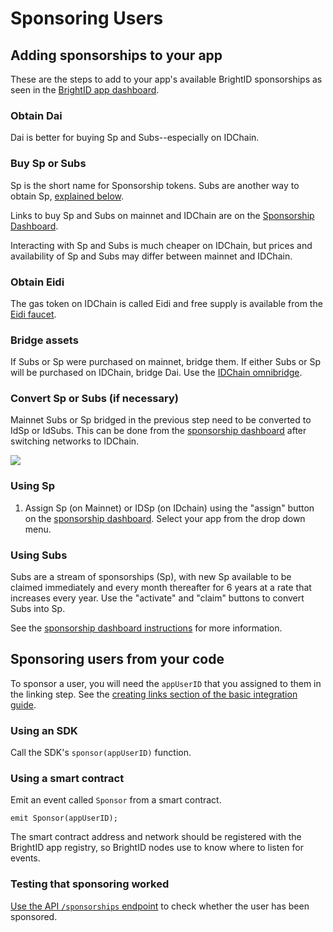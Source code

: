 # Sponsoring Users

## Adding sponsorships to your app

These are the steps to add to your app's available BrightID sponsorships as seen in the [BrightID app dashboard](https://apps.brightid.org/).

### Obtain Dai
Dai is better for buying Sp and Subs--especially on IDChain.

### Buy Sp or Subs
Sp is the short name for Sponsorship tokens. Subs are another way to obtain Sp, [explained below](#using-subs).

Links to buy Sp and Subs on mainnet and IDChain are on the [Sponsorship Dashboard](https://sp.brightid.org/).

Interacting with Sp and Subs is much cheaper on IDChain, but prices and availability of Sp and Subs may differ between mainnet and IDChain.

### Obtain Eidi
The gas token on IDChain is called Eidi and free supply is available from the [Eidi faucet](https://idchain.one/begin).

### Bridge assets
If Subs or Sp were purchased on mainnet, bridge them. If either Subs or Sp will be purchased on IDChain, bridge Dai. Use the [IDChain omnibridge](https://omni.idchain.one).

### Convert Sp or Subs (if necessary)
Mainnet Subs or Sp bridged in the previous step need to be converted to IdSp or IdSubs. This can be done from the [sponsorship dashboard](https://sp.brightid.org) after switching networks to IDChain.

![](https://i.imgur.com/xr1G4h6.png)

### Using Sp
1. Assign Sp (on Mainnet) or IDSp (on IDchain) using the "assign" button on the [sponsorship dashboard](https://sp.brightid.org). Select your app from the drop down menu.

### Using Subs
Subs are a stream of sponsorships (Sp), with new Sp available to be claimed immediately and every month thereafter for 6 years at a rate that increases every year. Use the "activate" and "claim" buttons to convert Subs into Sp.

See the [sponsorship dashboard instructions](https://www.brightid.org/sponsorships) for more information.

## Sponsoring users from your code

To sponsor a user, you will need the `appUserID` that you assigned to them in the linking step. See the [creating links section of the basic integration guide](https://dev.brightid.org/docs/guides/ZG9jOjQxNTE1NDU-basic-integration#creating-links).

### Using an SDK
Call the SDK's `sponsor(appUserID)` function. 

### Using a smart contract
Emit an event called `Sponsor` from a smart contract.

`emit Sponsor(appUserID);`

The smart contract address and network should be registered with the BrightID app registry, so BrightID nodes use to know where to listen for events.

### Testing that sponsoring worked
[Use the API `/sponsorships` endpoint](https://dev.brightid.org/docs/node-api/b3A6NTYwNDU4MDQ-gets-sponsorship-information-of-an-app-generated-id) to check whether the user has been sponsored.
